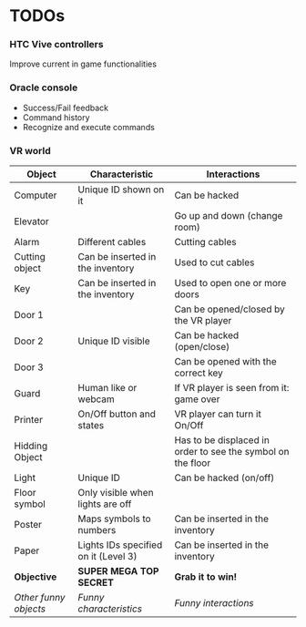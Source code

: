 # TODOs

### HTC Vive controllers
Improve current in game functionalities

### Oracle console
- Success/Fail feedback
- Command history
- Recognize and execute commands

### VR world

Object | Characteristic | Interactions
--- | --- | ---
Computer | Unique ID shown on it | Can be hacked
Elevator | | Go up and down (change room)
Alarm | Different cables | Cutting cables
Cutting object | Can be inserted in the inventory | Used to cut cables
Key | Can be inserted in the inventory | Used to open one or more doors
Door 1 | | Can be opened/closed by the VR player
Door 2 | Unique ID visible | Can be hacked (open/close)
Door 3 | | Can be opened with the correct key
Guard | Human like or webcam | If VR player is seen from it: game over
Printer | On/Off button and states | VR player can turn it On/Off
Hidding Object | | Has to be displaced in order to see the symbol on the floor
Light | Unique ID | Can be hacked (on/off)
Floor symbol | Only visible when  lights are off |
Poster | Maps symbols to numbers | Can be inserted in the inventory
Paper | Lights IDs specified on it (Level 3) | Can be inserted in the inventory
__Objective__ | __SUPER MEGA TOP SECRET__ | __Grab it to win!__
_Other funny objects_ | _Funny characteristics_ | _Funny interactions_
